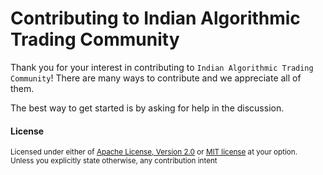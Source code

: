 # Contributing to Indian Algorithmic Trading Community

Thank you for your interest in contributing to `Indian Algorithmic Trading Community`! There are many ways to contribute
and we appreciate all of them.

The best way to get started is by asking for help in the discussion.


#### License

<sup>
Licensed under either of <a href="LICENSE-APACHE">Apache License, Version
2.0</a> or <a href="LICENSE-MIT">MIT license</a> at your option.
</sup>

<br>

<sub>
Unless you explicitly state otherwise, any contribution intent

